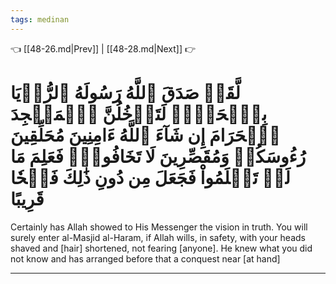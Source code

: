 ```yaml
---
tags: medinan
---
```


👈 [[48-26.md|Prev]] | [[48-28.md|Next]] 👉

# لَّقَدۡ صَدَقَ ٱللَّهُ رَسُولَهُ ٱلرُّءۡيَا بِٱلۡحَقِّۖ لَتَدۡخُلُنَّ ٱلۡمَسۡجِدَ ٱلۡحَرَامَ إِن شَآءَ ٱللَّهُ ءَامِنِينَ مُحَلِّقِينَ رُءُوسَكُمۡ وَمُقَصِّرِينَ لَا تَخَافُونَۖ فَعَلِمَ مَا لَمۡ تَعۡلَمُواْ فَجَعَلَ مِن دُونِ ذَٰلِكَ فَتۡحٗا قَرِيبًا

Certainly has Allah showed to His Messenger the vision in truth. You will surely enter al-Masjid al-Haram, if Allah wills, in safety, with your heads shaved and [hair] shortened, not fearing [anyone]. He knew what you did not know and has arranged before that a conquest near [at hand]

---

